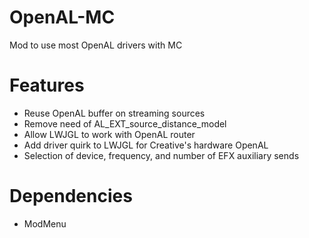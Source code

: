 # OpenAL-MC
Mod to use most OpenAL drivers with MC

# Features
- Reuse OpenAL buffer on streaming sources
- Remove need of AL_EXT_source_distance_model
- Allow LWJGL to work with OpenAL router
- Add driver quirk to LWJGL for Creative's hardware OpenAL
- Selection of device, frequency, and number of EFX auxiliary sends

# Dependencies
- ModMenu
